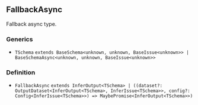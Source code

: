 FallbackAsync
-------------

Fallback async type.

### Generics

*   `TSchema` `extends BaseSchema<unknown, unknown, BaseIssue<unknown>> | BaseSchemaAsync<unknown, unknown, BaseIssue<unknown>>`

### Definition

*   `FallbackAsync` `extends InferOutput<TSchema> | ((dataset?: OutputDataset<InferOutput<TSchema>, InferIssue<TSchema>>, config?: Config<InferIssue<TSchema>>) => MaybePromise<InferOutput<TSchema>>)`